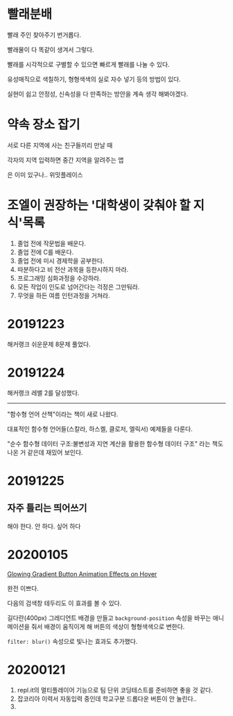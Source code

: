 # 빨래분배

빨래 주인 찾아주기 번거롭다.

빨래물이 다 똑같이 생겨서 그렇다.

빨래를 시각적으로 구별할 수 있으면 빠르게 빨래를 나눌 수 있다.

유성매직으로 색칠하기, 형형색색의 실로 자수 넣기 등의 방법이 있다.

실현이 쉽고 안정성, 신속성을 다 만족하는 방안을 계속 생각 해봐야겠다.

# 약속 장소 잡기

서로 다른 지역에 사는 친구들끼리 만날 때

각자의 지역 입력하면 중간 지역을 알려주는 앱

은 이미 있구나.. 위밋플레이스

# 조엘이 권장하는 '대학생이 갖춰야 할 지식'목록

1. 졸업 전에 작문법을 배운다.
2. 졸업 전에 C를 배운다.
3. 졸업 전에 미시 경제학을 공부한다.
4. 따분하다고 비 전산 과목을 등한시하지 마라.
5. 프로그래밍 심화과정을 수강하라.
6. 모든 작업이 인도로 넘어간다는 걱정은 그만둬라.
7. 무엇을 하든 여름 인턴과정을 거쳐라.

# 20191223

해커랭크 쉬운문제 8문제 풀었다.

# 20191224

해커랭크 레밸 2를 달성했다.

---

"함수형 언어 산책"이라는 책이 새로 나왔다.

대표적인 함수형 언어들(스칼라, 하스켈, 클로저, 엘릭서) 예제들을 다룬다.

"순수 함수형 데이터 구조:불변성과 지연 계산을 활용한 함수형 데이터 구조" 라는 책도 나온 거 같은데 재밌어 보인다.

# 20191225

## 자주 틀리는 띄어쓰기

해야 한다.
안 하다.
싶어 하다

# 20200105

[Glowing Gradient Button Animation Effects on Hover](https://codepen.io/16yongjin/pen/abzEorY)

완전 이쁘다.

다음의 검색창 테두리도 이 효과를 볼 수 있다.

길다란(400px) 그레디언트 배경을 만들고 `background-position` 속성을 바꾸는 애니메이션을 줘서 배경이 움직이게 해 버튼의 색상이 형형색색으로 변한다.

`filter: blur()` 속성으로 빛나는 효과도 추가했다.

# 20200121

1. repl.it의 멀티플레이어 기능으로 팀 단위 코딩테스트를 준비하면 좋을 것 같다.
2. 잡코리아 이력서 자동입력 중인데 학교구분 드롭다운 버튼이 안 눌린다..
3.
